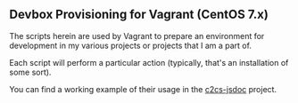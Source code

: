 Devbox Provisioning for Vagrant (CentOS 7.x)
---------------------------------------------

The scripts herein are used by Vagrant to prepare an environment for development 
in my various projects or projects that I am a part of.

Each script will perform a particular action (typically, that's an installation
of some sort).

You can find a working example of their usage in the [c2cs-jsdoc](https://github.com/c2cs/c2cs-jsdoc) project.
